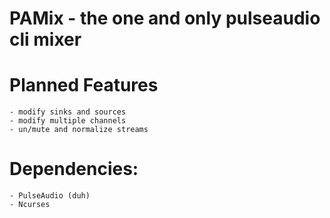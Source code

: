 # PAMix - the one and only pulseaudio cli mixer

# Planned Features #
	- modify sinks and sources
	- modify multiple channels
	- un/mute and normalize streams

# Dependencies: #
	- PulseAudio (duh)
	- Ncurses
